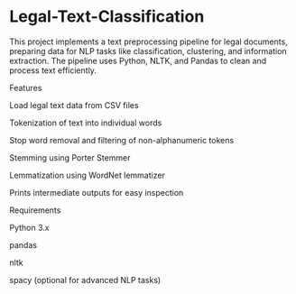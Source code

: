 # Legal-Text-Classification
This project implements a text preprocessing pipeline for legal documents, preparing data for NLP tasks like classification, clustering, and information extraction. The pipeline uses Python, NLTK, and Pandas to clean and process text efficiently.

Features

Load legal text data from CSV files

Tokenization of text into individual words

Stop word removal and filtering of non-alphanumeric tokens

Stemming using Porter Stemmer

Lemmatization using WordNet lemmatizer

Prints intermediate outputs for easy inspection

Requirements

Python 3.x

pandas

nltk

spacy (optional for advanced NLP tasks)
